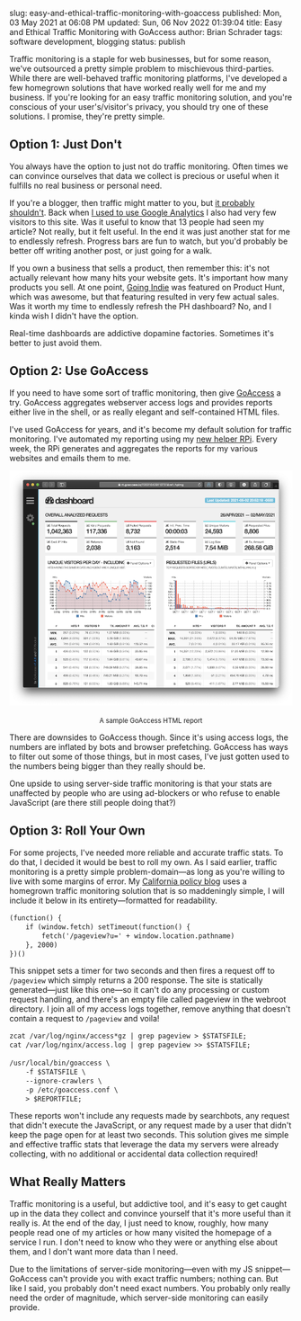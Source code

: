 slug: easy-and-ethical-traffic-monitoring-with-goaccess
published: Mon, 03 May 2021 at 06:08 PM
updated: Sun, 06 Nov 2022 01:39:04 
title: Easy and Ethical Traffic Monitoring with GoAccess
author: Brian Schrader
tags: software development, blogging
status: publish


Traffic monitoring is a staple for web businesses, but for some reason, we've outsourced a pretty simple problem to mischievous third-parties. While there are well-behaved traffic monitoring platforms, I've developed a few homegrown solutions that have worked really well for me and my business. If you're looking for an easy traffic monitoring solution, and you're conscious of your user's/visitor's privacy, you should try one of these solutions. I promise, they're pretty simple.


## Option 1: Just Don't

You always have the option to just not do traffic monitoring. Often times we can convince ourselves that data we collect is precious or useful when it fulfills no real business or personal need.

If you're a blogger, then traffic might matter to you, but [it probably shouldn't][7]. Back when [I used to use Google Analytics][1] I also had very few visitors to this site. Was it useful to know that 13 people had seen my article? Not really, but it felt useful. In the end it was just another stat for me to endlessly refresh. Progress bars are fun to watch, but you'd probably be better off writing another post, or just going for a walk.

If you own a business that sells a product, then remember this: it's not actually relevant how many hits your website gets. It's important how many products you sell. At one point, [Going Indie][2] was featured on Product Hunt, which was awesome, but that featuring resulted in very few actual sales. Was it worth my time to endlessly refresh the PH dashboard? No, and I kinda wish I didn't have the option.

Real-time dashboards are addictive dopamine factories. Sometimes it's better to just avoid them.


## Option 2: Use GoAccess

If you need to have some sort of traffic monitoring, then give [GoAccess][3] a try. GoAccess aggregates webserver access logs and provides reports either live in the shell, or as really elegant and self-contained HTML files.

I've used GoAccess for years, and it's become my default solution for traffic monitoring. I've automated my reporting using my [new helper RPi][4]. Every week, the RPi generates and aggregates the reports for my various websites and emails them to me.

[![Sample GoAccess Report](/images/blog/goaccess.png)](https://rt.goaccess.io/?20210429113731&ref=hpimg)
<center><small><caption>A sample GoAccess HTML report</small></center></caption>

There are downsides to GoAccess though. Since it's using access logs, the numbers are inflated by bots and browser prefetching. GoAccess has ways to filter out some of those things, but in most cases, I've just gotten used to the numbers being bigger than they really should be.

One upside to using server-side traffic monitoring is that your stats are unaffected by people who are using ad-blockers or who refuse to enable JavaScript (are there still people doing that?)


## Option 3: Roll Your Own

For some projects, I've needed more reliable and accurate traffic stats. To do that, I decided it would be best to roll my own. As I said earlier, traffic monitoring is a pretty simple problem-domain&mdash;as long as you're willing to live with some margins of error. My [California policy blog][6] uses a homegrown traffic monitoring solution that is so maddeningly simple, I will include it below in its entirety&mdash;formatted for readability.

    (function() {
        if (window.fetch) setTimeout(function() {
            fetch('/pageview?u=' + window.location.pathname)
        }, 2000)
    })()

This snippet sets a timer for two seconds and then fires a request off to `/pageview` which simply returns a 200 response. The site is statically generated&mdash;just like this one&mdash;so it can't do any processing or custom request handling, and there's an empty file called pageview in the webroot directory. I join all of my access logs together, remove anything that doesn't contain a request to `/pageview` and voila!

    zcat /var/log/nginx/access*gz | grep pageview > $STATSFILE;
    cat /var/log/nginx/access.log | grep pageview >> $STATSFILE;

    /usr/local/bin/goaccess \
        -f $STATSFILE \
        --ignore-crawlers \
        -p /etc/goaccess.conf \
        > $REPORTFILE;

These reports won't include any requests made by searchbots, any request that didn't execute the JavaScript, or any request made by a user that didn't keep the page open for at least two seconds. This solution gives me simple and effective traffic stats that leverage the data my servers were already collecting, with no additional or accidental data collection required!


## What Really Matters

Traffic monitoring is a useful, but addictive tool, and it's easy to get caught up in the data they collect and convince yourself that it's more useful than it really is. At the end of the day, I just need to know, roughly, how many people read one of my articles or how many visited the homepage of a service I run. I don't need to know who they were or anything else about them, and I don't want more data than I need.

Due to the limitations of server-side monitoring&mdash;even with my JS snippet&mdash;GoAccess can't provide you with exact traffic numbers; nothing can. But like I said, you probably don't need exact numbers. You probably only really need the order of magnitude, which server-side monitoring can easily provide.


[1]: /archive/removing-google-analytics/
[2]: https://goingindie.tech
[3]: https://goaccess.io
[4]: /archive/building-a-personalized-newsletter-with-bash-and-a-raspberry-pi/
[5]: https://pine.blog/
[6]: http://democracyandprogress.com
[7]: https://inessential.com/2016/01/20/nick_on_twitter
